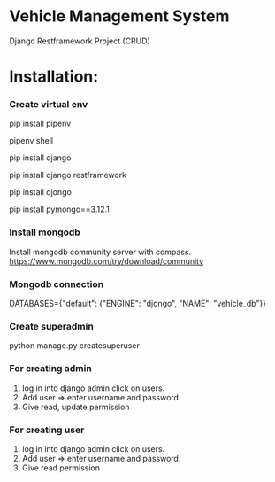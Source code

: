 # Vehicle Management System
Django Restframework Project (CRUD)


# Installation:

### Create virtual env

pip install pipenv

pipenv shell

pip install django

pip install django restframework

pip install djongo

pip install pymongo==3.12.1


### Install mongodb
Install mongodb community server with compass.
https://www.mongodb.com/try/download/community


### Mongodb connection
DATABASES={"default": {"ENGINE": "djongo", "NAME": "vehicle_db"}}


### Create superadmin
python manage.py createsuperuser


### For creating admin
1. log in into django admin click on users.
2. Add user => enter username and password.
3. Give read, update permission


### For creating user
1. log in into django admin click on users.
2. Add user => enter username and password.
3. Give read permission
